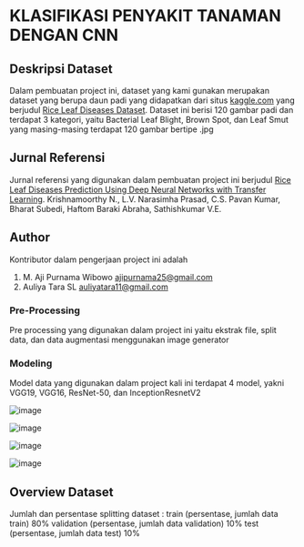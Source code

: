 # KLASIFIKASI PENYAKIT TANAMAN DENGAN CNN

## Deskripsi Dataset
Dalam pembuatan project ini, dataset yang kami gunakan merupakan dataset yang berupa daun padi yang didapatkan dari situs [kaggle.com](http://www.kaggle.com) yang berjudul [Rice Leaf Diseases Dataset](http://www.kaggle.com/vbookshelf/rice-leaf-diseases). Dataset ini berisi 120 gambar padi dan terdapat 3 kategori, yaitu Bacterial Leaf Blight, Brown Spot, dan Leaf Smut yang masing-masing terdapat 120 gambar bertipe .jpg

## Jurnal Referensi
Jurnal referensi yang digunakan dalam pembuatan project ini berjudul [Rice Leaf Diseases Prediction Using Deep Neural Networks with Transfer Learning](http://www.doi.org/10.1016/j.envres.2021.111275). Krishnamoorthy N., L.V. Narasimha Prasad, C.S. Pavan Kumar, Bharat Subedi, Haftom Baraki Abraha, Sathishkumar V.E.

## Author
Kontributor dalam pengerjaan project ini adalah
1. M. Aji Purnama Wibowo [ajipurnama25@gmail.com](http://www.gmail.com)
2. Auliya Tara SL [auliyatara11@gmail.com](http://www.gmail.com)

### Pre-Processing
Pre processing yang digunakan dalam project ini yaitu ekstrak file, split data, dan data augmentasi menggunakan image generator

### Modeling
Model data yang digunakan dalam project kali ini terdapat 4 model, yakni VGG19, VGG16, ResNet-50, dan InceptionResnetV2

![image](https://user-images.githubusercontent.com/92361807/147631690-cf1062ae-2f6f-4009-83e7-8718c2ee78e1.png)

![image](https://user-images.githubusercontent.com/92361807/147631742-5f7c5c6d-9e2b-4c73-8997-7d2afe4287af.png)

![image](https://user-images.githubusercontent.com/92361807/147631788-65430cce-4cf5-4a3f-8a9b-baacc9ba096e.png)

![image](https://user-images.githubusercontent.com/92361807/147631823-d6e2348a-d313-45b2-98b1-eb93c706f143.png)

## Overview Dataset
Jumlah dan persentase splitting dataset :
train (persentase, jumlah data train) 80%
validation (persentase, jumlah data validation) 10%
test (persentase, jumlah data test) 10%
